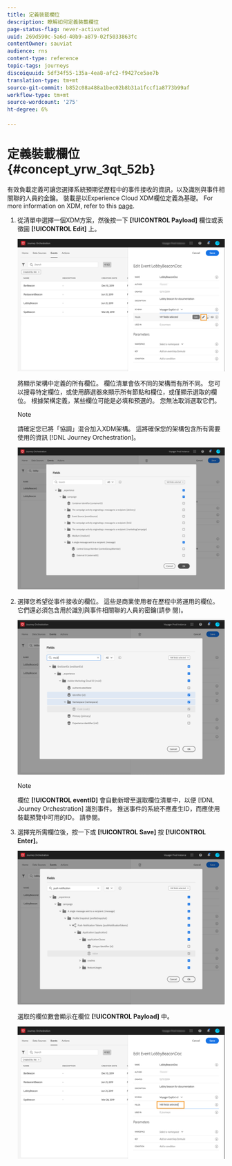 ```yaml
---
title: 定義裝載欄位
description: 瞭解如何定義裝載欄位
page-status-flag: never-activated
uuid: 269d590c-5a6d-40b9-a879-02f5033863fc
contentOwner: sauviat
audience: rns
content-type: reference
topic-tags: journeys
discoiquuid: 5df34f55-135a-4ea8-afc2-f9427ce5ae7b
translation-type: tm+mt
source-git-commit: b852c08a488a1bec02b8b31a1fccf1a8773b99af
workflow-type: tm+mt
source-wordcount: '275'
ht-degree: 6%

---
```



# 定義裝載欄位 {#concept_yrw_3qt_52b}

有效負載定義可讓您選擇系統預期從歷程中的事件接收的資訊，以及識別與事件相關聯的人員的金鑰。 裝載是以Experience Cloud XDM欄位定義為基礎。 For more information on XDM, refer to this [page](https://docs.adobe.com/content/help/zh-Hant/experience-platform/xdm/home.html).

1. 從清單中選擇一個XDM方案，然後按一下 **[!UICONTROL Payload]** 欄位或表徵圖 **[!UICONTROL Edit]** 上。

   ![](../assets/journey8.png)

   將顯示架構中定義的所有欄位。 欄位清單會依不同的架構而有所不同。 您可以搜尋特定欄位，或使用篩選器來顯示所有節點和欄位，或僅顯示選取的欄位。 根據架構定義，某些欄位可能是必填和預選的。 您無法取消選取它們。

   >[!NOTE]
   >
   >請確定您已將「協調」混合加入XDM架構。 這將確保您的架構包含所有需要使用的資訊 [!DNL Journey Orchestration]。

   ![](../assets/journey9.png)

1. 選擇您希望從事件接收的欄位。 這些是商業使用者在歷程中將運用的欄位。 它們還必須包含用於識別與事件相關聯的人員的密鑰(請參 [](../event/defining-the-event-key.md)閱)。

   ![](../assets/journey10.png)

   >[!NOTE]
   >
   >欄位 **[!UICONTROL eventID]** 會自動新增至選取欄位清單中，以便 [!DNL Journey Orchestration] 識別事件。 推送事件的系統不應產生ID，而應使用裝載預覽中可用的ID。 請參閱[](../event/previewing-the-payload.md)。

1. 選擇完所需欄位後，按一下或 **[!UICONTROL Save]** 按 **[!UICONTROL Enter]**。

   ![](../assets/journey11.png)

   選取的欄位數會顯示在欄位 **[!UICONTROL Payload]** 中。

   ![](../assets/journey12.png)
